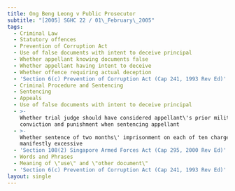 ```yaml
---
title: Ong Beng Leong v Public Prosecutor
subtitle: "[2005] SGHC 22 / 01\_February\_2005"
tags:
  - Criminal Law
  - Statutory offences
  - Prevention of Corruption Act
  - Use of false documents with intent to deceive principal
  - Whether appellant knowing documents false
  - Whether appellant having intent to deceive
  - Whether offence requiring actual deception
  - 'Section 6(c) Prevention of Corruption Act (Cap 241, 1993 Rev Ed)'
  - Criminal Procedure and Sentencing
  - Sentencing
  - Appeals
  - Use of false documents with intent to deceive principal
  - >-
    Whether trial judge should have considered appellant\'s prior military
    conviction and punishment when sentencing appellant
  - >-
    Whether sentence of two months\' imprisonment on each of ten charges
    manifestly excessive
  - 'Section 108(2) Singapore Armed Forces Act (Cap 295, 2000 Rev Ed)'
  - Words and Phrases
  - Meaning of \"use\" and \"other document\"
  - 'Section 6(c) Prevention of Corruption Act (Cap 241, 1993 Rev Ed)'
layout: single
---
```


